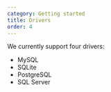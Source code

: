 ```yaml
---
category: Getting started
title: Drivers
order: 4
---
```


We currently support four drivers:

-   MySQL
-   SQLite
-   PostgreSQL
-   SQL Server